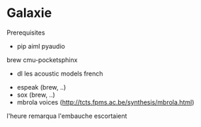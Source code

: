 # Galaxie

Prerequisites

* pip aiml pyaudio

brew cmu-pocketsphinx
+ dl les acoustic models french


* espeak (brew, ..)
* sox (brew, ..)
* mbrola voices (http://tcts.fpms.ac.be/synthesis/mbrola.html)


l'heure
remarqua
l'embauche
escortaient